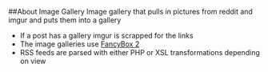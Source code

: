 ##About Image Gallery
Image gallery that pulls in pictures from reddit and imgur and puts them into a gallery 

- If a post has a gallery imgur is scrapped for the links
- The image galleries use [FancyBox 2](http://fancyapps.com/fancybox/)
- RSS feeds are parsed with either PHP or XSL transformations depending on view
